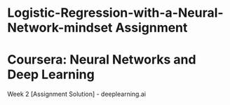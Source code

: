 # Logistic-Regression-with-a-Neural-Network-mindset Assignment 
# Coursera: Neural Networks and Deep Learning 
Week 2 [Assignment Solution] - deeplearning.ai
